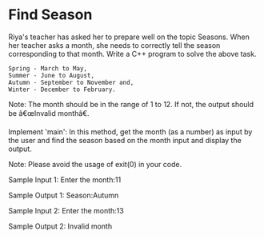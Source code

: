 # Find Season

Riya's teacher has asked her to prepare well on the topic Seasons. When her teacher asks a month, she needs to correctly tell the season corresponding to that month. Write a C++ program to solve the above task.

    Spring - March to May,
    Summer - June to August,
    Autumn - September to November and,
    Winter - December to February.

Note: The month should be in the range of 1 to 12. If not, the output should be â€œInvalid monthâ€.

Implement 'main': In this method, get the month (as a number) as input by the user and find the season based on the month input and display the output.

Note: Please avoid the usage of exit(0) in your code.  

Sample Input 1:
Enter the month:11

Sample Output 1:
Season:Autumn

 

Sample Input 2:
Enter the month:13

Sample Output 2:
Invalid month
